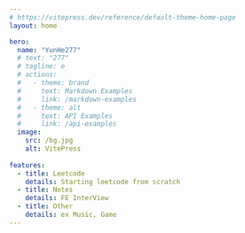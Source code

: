 ```yaml
---
# https://vitepress.dev/reference/default-theme-home-page
layout: home

hero:
  name: "YunHe277"
  # text: "277"
  # tagline: e
  # actions:
  #   - theme: brand
  #     text: Markdown Examples
  #     link: /markdown-examples
  #   - theme: alt
  #     text: API Examples
  #     link: /api-examples
  image:
    src: /bg.jpg
    alt: VitePress
    
features:
  - title: Leetcode
    details: Starting leetcode from scratch
  - title: Notes
    details: FE InterView
  - title: Other
    details: ex Music, Game
---
```


